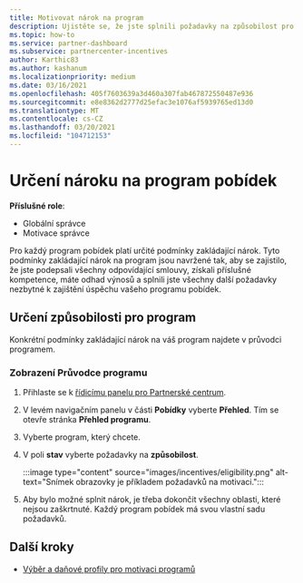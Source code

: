 ```yaml
---
title: Motivovat nárok na program
description: Ujistěte se, že jste splnili požadavky na způsobilost pro program pobídek. Tento proces zahrnuje kontrolu způsobilosti v příručce programu.
ms.topic: how-to
ms.service: partner-dashboard
ms.subservice: partnercenter-incentives
author: Karthic83
ms.author: kashanum
ms.localizationpriority: medium
ms.date: 03/16/2021
ms.openlocfilehash: 405f7603639a3d460a307fab467872550487e936
ms.sourcegitcommit: e8e8362d2777d25efac3e1076af5939765ed13d0
ms.translationtype: MT
ms.contentlocale: cs-CZ
ms.lasthandoff: 03/20/2021
ms.locfileid: "104712153"
---
```

# <a name="determine-your-incentives-program-eligibility"></a>Určení nároku na program pobídek

**Příslušné role**:

- Globální správce
- Motivace správce

 Pro každý program pobídek platí určité podmínky zakládající nárok. Tyto podmínky zakládající nárok na program jsou navržené tak, aby se zajistilo, že jste podepsali všechny odpovídající smlouvy, získali příslušné kompetence, máte odhad výnosů a splnili jste všechny další požadavky nezbytné k zajištění úspěchu vašeho programu pobídek.

## <a name="determining-your-program-eligibility"></a>Určení způsobilosti pro program

Konkrétní podmínky zakládající nárok na váš program najdete v průvodci programem. 

### <a name="to-see-your-program-guide"></a>Zobrazení Průvodce programu

1. Přihlaste se k [řídicímu panelu pro Partnerské centrum](https://partner.microsoft.com/dashboard/).

2. V levém navigačním panelu v části **Pobídky** vyberte **Přehled**. Tím se otevře stránka **Přehled programu**.

3. Vyberte program, který chcete.

4. V poli **stav** vyberte požadavky na **způsobilost**.

   :::image type="content" source="images/incentives/eligibility.png" alt-text="Snímek obrazovky je příkladem požadavků na motivaci.":::

5. Aby bylo možné splnit nárok, je třeba dokončit všechny oblasti, které nejsou zaškrtnuté. Každý program pobídek má svou vlastní sadu požadavků.

## <a name="next-steps"></a>Další kroky

- [Výběr a daňové profily pro motivaci programů](incentives-create-and-manage-your-payout-and-tax-profiles.md)
